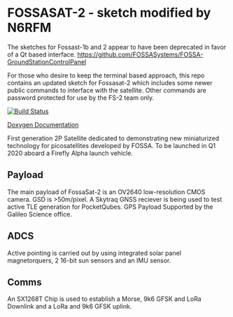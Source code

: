 # FOSSASAT-2 -  sketch modified by N6RFM

The sketches for Fossast-1b and 2 appear to have been deprecated in favor of a Qt based interface.  https://github.com/FOSSASystems/FOSSA-GroundStationControlPanel

For those who desire to keep the terminal based approach, this repo contains an updated sketch for Fossasat-2 which includes some newer public commands to interface with the satellite.  Other commands are password protected for use by the FS-2 team only.   

[![Build Status](https://Github.com/FOSSASystems/FOSSASAT-2/workflows/CI/badge.svg)](https://github.com/FOSSASystems/FOSSASAT-2/actions)

[Doxygen Documentation](https://fossasystems.github.io/FOSSASAT-2)


First generation 2P Satellite dedicated to demonstrating new miniaturized technology for picosatellites developed by FOSSA. To be launched in Q1 2020 aboard a Firefly Alpha launch vehicle. 

## Payload
The main payload of FossaSat-2 is an OV2640 low-resolution CMOS camera. GSD is >50m/pixel. A Skytraq GNSS reciever is being used to test active TLE generation for PocketQubes. GPS Payload Supported by the Galileo Science office.

## ADCS
Active pointing is carried out by using integrated solar panel magnetorquers, 2 16-bit sun sensors and an IMU sensor.

## Comms
An SX1268T Chip is used to establish a Morse, 9k6 GFSK and LoRa Downlink and a LoRa and 9k6 GFSK uplink.

